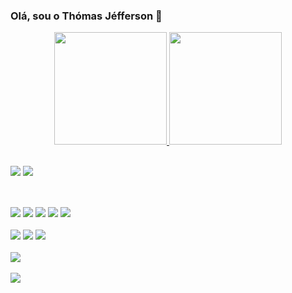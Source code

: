 ### Olá, sou o Thómas Jéfferson 👋

<div align="center">
  <a href="https://github.com/thomasjteixeira">
  <img height="180em" src="https://github-readme-stats.vercel.app/api?username=thomasjteixeira&show_icons=true&theme=midnight-purple&include_all_commits=true&count_private=true&hide=stars,prs,issues,contribs"/>
  <img height="180em" src="https://github-readme-stats.vercel.app/api/top-langs/?username=thomasjteixeira&hide=Makefile,CMake,Batchfile&layout=compact&langs_count=7&theme=midnight-purple"/>
</div>

<div style="display: inline_block"><br>

  <a href="https://www.linkedin.com/in/thomasjteixeira/"><img src="https://img.shields.io/badge/LinkedIn-0077B5?style=for-the-badge&logo=linkedin&logoColor=white"></a>
  <a href="mailto:thomasjteixeira@gmail.com"><img src="https://img.shields.io/badge/Gmail-D14836?style=for-the-badge&logo=gmail&logoColor=white"></a>
</div>

  ##
  
<div style="display: inline_block"><br>
  <img src="https://img.shields.io/badge/Java-ED8B00?style=for-the-badge&logo=java&logoColor=white">
  <img src="https://img.shields.io/badge/Spring-6DB33F?style=for-the-badge&logo=spring&logoColor=white">
  <img src="https://img.shields.io/badge/Ruby_on_Rails-CC0000?style=for-the-badge&logo=ruby-on-rails&logoColor=white">
  <img src="https://img.shields.io/badge/Node.js-43853D?style=for-the-badge&logo=node.js&logoColor=white">
  <img src="https://img.shields.io/badge/Express.js-404D59?style=for-the-badge">  
</div>
  
<div style="display: inline_block"><br>  
  <img src="https://img.shields.io/badge/MySQL-00000F?style=for-the-badge&logo=mysql&logoColor=white">
  <img src="https://img.shields.io/badge/PostgreSQL-316192?style=for-the-badge&logo=postgresql&logoColor=white">
  <img src="https://img.shields.io/badge/MongoDB-4EA94B?style=for-the-badge&logo=mongodb&logoColor=white">
</div>

<div style="display: inline_block"><br>  
  <img src="https://img.shields.io/badge/Heroku-430098?style=for-the-badge&logo=heroku&logoColor=white">
</div>

<div style="display: inline_block"><br>  
  <img src="https://img.shields.io/badge/Ubuntu-E95420?style=for-the-badge&logo=ubuntu&logoColor=white">
</div>
